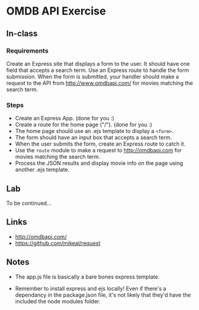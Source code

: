 # OMDB API Exercise

## In-class

### Requirements
Create an Express site that displays a form to the user.
It should have one field that accepts a search term. Use an
Express route to handle the form submission. When the form is
submitted, your handler should make a request to the API from
http://www.omdbapi.com/ for movies matching the search term.

### Steps
- Create an Express App. (done for you :)
- Create a route for the home page ("/"). (done for you :)
- The home page should use an .ejs template to display a `<form>`.
- The form should have an input box that accepts a search term.
- When the user submits the form, create an Express route to catch it.
- Use the `route` module to make a request to http://omdbapi.com for
  movies matching the search term.
- Process the JSON results and display movie info on the page using
  another .ejs template.


## Lab

To be continued...

## Links

- http://omdbapi.com/
- https://github.com/mikeal/request


## Notes
- The app.js file is basically a bare bones express template.

- Remember to install express and ejs locally! Even if there's a dependancy in the package.json file, it's not likely that they'd have the included the node modules folder.
